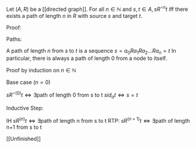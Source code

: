 Let $(A, R)$ be a [[directed graph]]. For all $n \in \mathbb{N}$ and $s, t \in A, s R^{\circ n} t$ iff there exists a path of length $n$ in $R$ with source $s$ and target $t$.

Proof:

Paths:

A path of length $n$ from $s$ to $t$ is a sequence $s= a_0 R a_1 R a_2 ... R a_n = t$ 
In particular, there is always a path of length 0 from a node to itself.

Proof by induction on $n \in \mathbb{N}$

Base case $(n=0)$

$s R^{\circ(0)} t \iff \exists \text{path of length 0 from s to t}$
$s id_a t \iff s = t$


Inductive Step:

IH $s R^{(n)} t \iff \exists \text{path of length n from s to t}$
RTP: $s R^{(n+1)} t \iff \exists \text{path of length n+1 from s to t}$


[[Unfinished]]